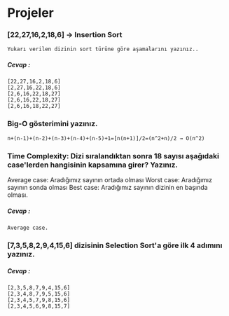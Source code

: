 # Projeler
### [22,27,16,2,18,6] -> Insertion Sort
    Yukarı verilen dizinin sort türüne göre aşamalarını yazınız..

##### Cevap :
    [22,27,16,2,18,6]
    [2,27,16,22,18,6]
    [2,6,16,22,18,27]
    [2,6,16,22,18,27]
    [2,6,16,18,22,27]

### Big-O gösterimini yazınız.

    n+(n-1)+(n-2)+(n-3)+(n-4)+(n-5)+1=[n(n+1)]/2=(n^2+n)/2 → O(n^2)

### Time Complexity: Dizi sıralandıktan sonra 18 sayısı aşağıdaki case'lerden hangisinin kapsamına girer? Yazınız.

Average case: Aradığımız sayının ortada olması
Worst case: Aradığımız sayının sonda olması
Best case: Aradığımız sayının dizinin en başında olması.

##### Cevap :
    Average case.

### [7,3,5,8,2,9,4,15,6] dizisinin Selection Sort'a göre ilk 4 adımını yazınız.

##### Cevap :
    [2,3,5,8,7,9,4,15,6]
    [2,3,4,8,7,9,5,15,6]
    [2,3,4,5,7,9,8,15,6]
    [2,3,4,5,6,9,8,15,7]


